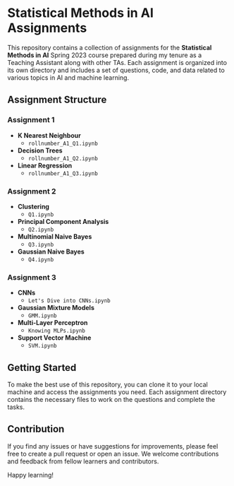 # Statistical Methods in AI Assignments

This repository contains a collection of assignments for the **Statistical Methods in AI** Spring 2023 course prepared during my tenure as a Teaching Assistant along with other TAs. Each assignment is organized into its own directory and includes a set of questions, code, and data related to various topics in AI and machine learning.

## Assignment Structure

### Assignment 1
- **K Nearest Neighbour**
  - `rollnumber_A1_Q1.ipynb`
- **Decision Trees**
  - `rollnumber_A1_Q2.ipynb`
- **Linear Regression**
  - `rollnumber_A1_Q3.ipynb`

### Assignment 2
- **Clustering**
  - `Q1.ipynb`
- **Principal Component Analysis**
  - `Q2.ipynb`
- **Multinomial Naive Bayes**
  - `Q3.ipynb`
- **Gaussian Naive Bayes**
  - `Q4.ipynb`


### Assignment 3
- **CNNs**
  - `Let's Dive into CNNs.ipynb`
- **Gaussian Mixture Models**
  - `GMM.ipynb`
- **Multi-Layer Perceptron**
  - `Knowing MLPs.ipynb`
- **Support Vector Machine**
  - `SVM.ipynb`
    
## Getting Started

To make the best use of this repository, you can clone it to your local machine and access the assignments you need. Each assignment directory contains the necessary files to work on the questions and complete the tasks.

## Contribution

If you find any issues or have suggestions for improvements, please feel free to create a pull request or open an issue. We welcome contributions and feedback from fellow learners and contributors.

Happy learning!
